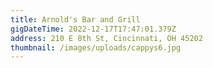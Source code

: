 ```yaml
---
title: Arnold's Bar and Grill
gigDateTime: 2022-12-17T17:47:01.379Z
address: 210 E 8th St, Cincinnati, OH 45202
thumbnail: /images/uploads/cappys6.jpg
---
```

